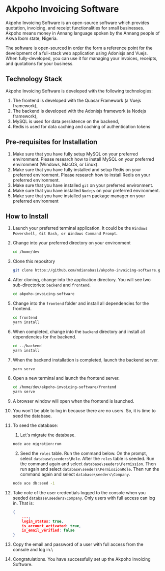 # Akpoho Invoicing Software

Akpoho Invoicing Software is an open-source software which provides quotation, invoicing, and receipt functionalities for small businesses. Akpoho means money in Annang language spoken by the Annang people of Akwa Ibom state, Nigeria.

The software is open-sourced in order the form a reference point for the development of a full-stack web application using Adonisjs and Vuejs. When fully-developed, you can use it for managing your invoices, receipts, and quotations for your business.

## Technology Stack

Akpoho Invoicing Software is developed with the following technologies:
1. The frontend is developed with the Quasar Framework (a Vuejs framework),
2. The backend is developed with the Adonisjs framework (a Nodejs framework),
3. MySQL is used for data persistence on the backend,
4. Redis is used for data caching and caching of authentication tokens

## Pre-requisites for Installation

1. Make sure that you have fully setup MySQL on your preferred environment. Please research how to install MySQL on your preferred environment (Windows, MacOS, or Linux).
2. Make sure that you have fully installed and setup Redis on your preferred environment. Please research how to install Redis on your preferred environment.
3. Make sure that you have installed `git` on your preferred environment.
4. Make sure that you have installed `Nodejs` on your preferred environment.
5. Make sure that you have installed `yarn` package manager on your preferred environment

## How to Install

1. Launch your preferred terminal application. It could be the `Windows Powershell, Git Bash, or Windows Command Prompt`.

2. Change into your preferred directory on your environment
   
    ```bash
    cd /home/dev
    ```
3. Clone this repository
    ```bash
    git clone https://github.com/ndianabasi/akpoho-invoicing-software.git
    ```
4. After cloning, change into the application directory. You will see two sub-directories: `backend` and `frontend`.
    ```bash
    cd akpoho-invoicing-software
    ```
5. Change into the `frontend` folder and install all dependencies for the frontend.
    ```bash
    cd frontend
    yarn install
    ```
6. When completed, change into the `backend` directory and install all dependencies for the backend.
    ```bash
    cd ../backend
    yarn install
    ```
7. When the backend installation is completed, launch the backend server.
    ```bash
    yarn serve
    ```
8. Open a new terminal and launch the frontend server.
    ```bash
    cd /home/dev/akpoho-invoicing-software/frontend
    yarn serve
    ```
9. A browser window will open when the frontend is launched. 
10. You won't be able to log in because there are no users. So, it is time to seed the database.
11. To seed the database:
    1.  Let's migrate the database.
    ```bash
    node ace migration:run
    ```
    2.  Seed the `roles` table. Run the command below. On the prompt, select `database\seeders\Role`. After the `roles` table is seeded. Run the command again and select `database\seeders\Permission`. Then run again and select `database\seeders\PermissionRole`. Then run the command again and select `database\seeders\Company`.
    ```bash
    node ace db:seed -i
    ``` 
12. Take note of the user credentials logged to the console when you seeded `database\seeders\Company`. Only users with full access can log in. That is:
    ```json
    {
        ...,
        login_status: true, 
        is_account_activated: true, 
        is_email_verified: false
    }
    
    ```
   13. Copy the email and password of a user with full access from the console and log in.\
   14. Congratulations. You have successfully set up the Akpoho Invoicing Software.